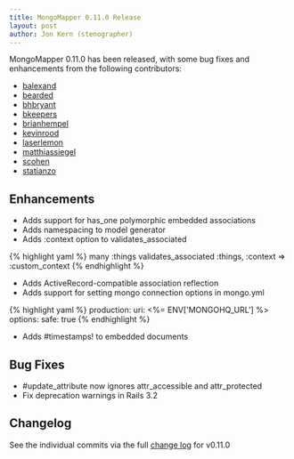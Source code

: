 ```yaml
---
title: MongoMapper 0.11.0 Release
layout: post
author: Jon Kern (stenographer)
---
```


MongoMapper 0.11.0 has been released, with some bug fixes and enhancements from the following contributors:

-   [balexand](http://github.com/balexand)
-   [bearded](http://github.com/bearded)
-   [bhbryant](http://github.com/bhbryant)
-   [bkeepers](http://github.com/bkeepers)
-   [brianhempel](http://github.com/brianhempel)
-   [kevinrood](http://github.com/kevinrood)
-   [laserlemon](http://github.com/laserlemon)
-   [matthiassiegel](http://github.com/matthiassiegel)
-   [scohen](http://github.com/scohen)
-   [statianzo](http://github.com/statianzo)

Enhancements
------------

-   Adds support for has\_one polymorphic embedded associations
-   Adds namespacing to model generator
-   Adds :context option to validates\_associated

{% highlight yaml %}
  many :things
  validates_associated :things, :context => :custom_context
{% endhighlight %}

-   Adds ActiveRecord-compatible association reflection
-   Adds support for setting mongo connection options in mongo.yml

{% highlight yaml %}
  production:
    uri: <%= ENV['MONGOHQ_URL'] %>
    options:
      safe: true
{% endhighlight %}

-   Adds \#timestamps! to embedded documents

Bug Fixes
---------

-   \#update\_attribute now ignores attr\_accessible and attr\_protected
-   Fix deprecation warnings in Rails 3.2

Changelog
---------

See the individual commits via the full [change log](https://github.com/mongomapper/mongomapper/compare/v0.10.1...v0.11.0) for v0.11.0
